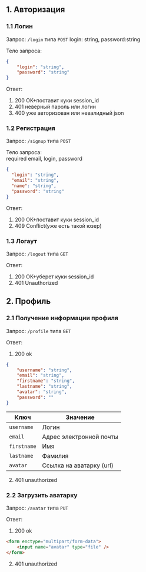 ## 1. Авторизация
### 1.1 Логин

Запрос: `/login` типа `POST`
login: string, password:string

Тело запроса:
```json
{
    "login": "string",
    "password": "string"
}
```
Ответ:  
1. 200 OK+поставит куки session_id
2. 401 неверный пароль или логин
3. 400 уже авторизован или невалидный json

### 1.2 Регистрация

Запрос: `/signup` типа `POST`

Тело запроса:  
required email, login, password
```json
{
  "login": "string",
  "email": "string",
  "name": "string",
  "password": "string"
}
```
Ответ:  
1. 200 OK+поставит куки session_id
2. 409 Conflict(уже есть такой юзер)

### 1.3 Логаут

Запрос: `/logout` типа `GET`

Ответ:  
1. 200 OK+уберет куки session_id
2. 401 Unauthorized

## 2. Профиль
### 2.1 Получение информации профиля

Запрос: `/profile` типа `GET`

Ответ:
1. 200 ok
```json
{
    "username": "string",
    "email": "string",
    "firstname": "string",
    "lastname": "string",
    "avatar": "string",
    "password": ""
}
```
| Ключ          | Значение                 |
| ------------- | ------------------------ |
| `username`    | Логин                    |
| `email`       | Адрес электронной почты  |
| `firstname`   | Имя                      |
| `lastname`    | Фамилия                  |
| `avatar`      | Ссылка на аватарку (url) |
2. 401 unauthorized
### 2.2 Загрузить аватарку

Запрос: `/avatar` типа `PUT`

Ответ:
1. 200 ok
```html
<form enctype="multipart/form-data">
    <input name="avatar" type="file" />
</form>
```
2. 401 unauthorized